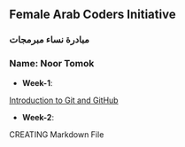 ## Female Arab Coders Initiative

### مبادرة نساء مبرمجات

### Name: Noor Tomok    
 * __Week-1__:    

 [Introduction to Git and GitHub](https://github.com/noorTom/udemy-git)    
 * __Week-2__:    

 CREATING Markdown File
